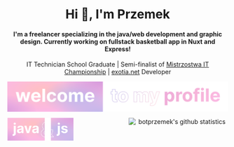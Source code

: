 <h1 align="center">Hi 👋, I'm Przemek</h1>
<h4 align="center">I'm a freelancer specializing in the java/web development and graphic design. Currently working on fullstack basketball app in Nuxt and Express!</h4>

<p align="center">IT Technician School Graduate | Semi-finalist of <a href="https://www.mistrzostwait.com/" target="_blank">Mistrzostwa IT Championship</a> | <a href="https://exotia.net/" target="_blank">exotia.net</a> Developer</p>
<p align="center"><img align="center" src="assets/botprzemek.svg"></p>

<p align="center">
  <img align="left" src="assets/java.svg" width="30%">
  <img align="right" src="https://github-readme-stats.vercel.app/api?username=botprzemek&show_icons=true&theme=transparent&text_color=fff&title_color=eeb3d9&icon_color=eeb3d9&hide_title=true&hide_border=true&hide=stars,contribs&count_private=true" alt="botprzemek's github statistics" width="45%">
</p>
<br>
